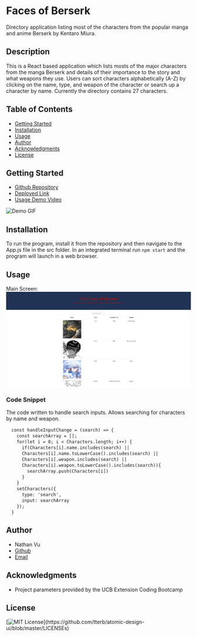 # Faces of Berserk
Directory application listing most of the characters from the popular manga and anime Berserk by Kentaro Miura.

## Description
This is a React based application which lists mosts of the major characters from the manga Berserk and details of their importance to the story and what weapons they use. Users can sort characters alphabetically (A-Z) by clicking on the name, type, and weapon of the character or search up a character by name. Currently the directory contains 27 characters.

## Table of Contents
* [Getting Started](#getting-started)
* [Installation](#installation)
* [Usage](#usage)
* [Author](#author)
* [Acknowledgments](#acknowledgments)
* [License](#license)

## Getting Started
* [Github Repository](https://github.com/nathanmvu/faces-of-berserk)
* [Deployed Link](https://nathanmvu.github.io/faces-of-berserk/)
* [Usage Demo Video](https://drive.google.com/file/d/1OxZkfHUEcwkTEx2aFPUWOSHM-1ofAbKB/view)

![Demo GIF](./members-only/img/demo.gif)

## Installation
To run the program, install it from the repository and then navigate to the App.js file in the src folder. In an integrated terminal run
`npm start`
and the program will launch in a web browser.

## Usage
Main Screen:
![](./members-only/img/initialScreen.png)

### Code Snippet
The code written to handle search inputs. Allows searching for characters by name and weapon.
```
  const handleInputChange = (search) => {
    const searchArray = [];
    for(let i = 0; i < Characters.length; i++) {
      if(Characters[i].name.includes(search) || 
      Characters[i].name.toLowerCase().includes(search) || 
      Characters[i].weapon.includes(search) ||
      Characters[i].weapon.toLowerCase().includes(search)){
        searchArray.push(Characters[i])
      }
    }
    setCharacters({
      type: 'search',
      input: searchArray
    });
  }

```

## Author
* Nathan Vu
* [Github](https://github.com/nathanmvu)
* [Email](mailto:nathanvu99@gmail.com)

## Acknowledgments
* Project parameters provided by the UCB Extension Coding Bootcamp

## License
[![MIT License](https://img.shields.io/apm/l/atomic-design-ui.svg?)](https://github.com/tterb/atomic-design-ui/blob/master/LICENSEs)

